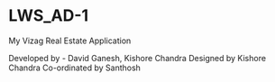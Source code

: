 LWS_AD-1
========

My Vizag Real Estate Application

Developed by - David Ganesh, Kishore Chandra
Designed by Kishore Chandra
Co-ordinated by Santhosh


